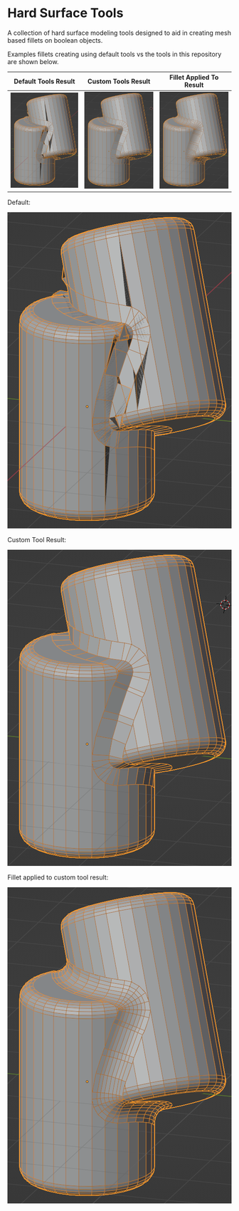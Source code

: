 # Hard Surface Tools

A collection of hard surface modeling tools designed to aid in creating mesh based fillets on boolean objects.

Examples fillets creating using default tools vs the tools in this repository are shown below.

Default Tools Result       |  Custom Tools Result      |  Fillet Applied To Result
:-------------------------:|:-------------------------:|:-------------------------:
![](./images/two_cylinders/default.png)  |  ![](./images/two_cylinders/fillet.png) | ![](./images/two_cylinders/smoothed.png)

Default:

![default](./images/two_cylinders/default.png)


Custom Tool Result:

![default](./images/two_cylinders/fillet.png)


Fillet applied to custom tool result:

![default](./images/two_cylinders/smoothed.png)
